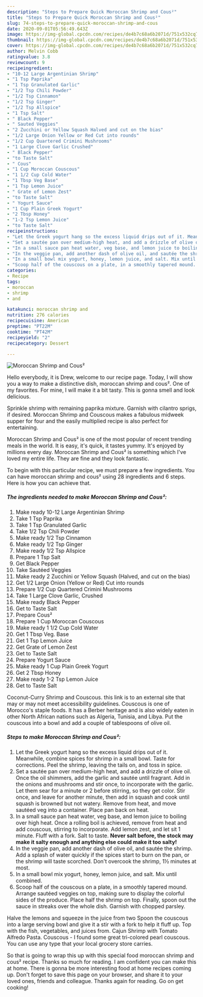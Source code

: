 ```yaml
---
description: "Steps to Prepare Quick Moroccan Shrimp and Cous²"
title: "Steps to Prepare Quick Moroccan Shrimp and Cous²"
slug: 74-steps-to-prepare-quick-moroccan-shrimp-and-cous
date: 2020-09-01T05:56:49.643Z
image: https://img-global.cpcdn.com/recipes/de4b7c68a6b2071d/751x532cq70/moroccan-shrimp-and-cous-recipe-main-photo.jpg
thumbnail: https://img-global.cpcdn.com/recipes/de4b7c68a6b2071d/751x532cq70/moroccan-shrimp-and-cous-recipe-main-photo.jpg
cover: https://img-global.cpcdn.com/recipes/de4b7c68a6b2071d/751x532cq70/moroccan-shrimp-and-cous-recipe-main-photo.jpg
author: Melvin Cobb
ratingvalue: 3.8
reviewcount: 9
recipeingredient:
- "10-12 Large Argentinian Shrimp"
- "1 Tsp Paprika"
- "1 Tsp Granulated Garlic"
- "1/2 Tsp Chili Powder"
- "1/2 Tsp Cinnamon"
- "1/2 Tsp Ginger"
- "1/2 Tsp Allspice"
- "1 Tsp Salt"
- " Black Pepper"
- " Sauted Veggies"
- "2 Zucchini or Yellow Squash Halved and cut on the bias"
- "1/2 Large Onion Yellow or Red Cut into rounds"
- "1/2 Cup Quartered Crimini Mushrooms"
- "1 Large Clove Garlic Crushed"
- " Black Pepper"
- "to Taste Salt"
- " Cous"
- "1 Cup Moroccan Couscous"
- "1 1/2 Cup Cold Water"
- "1 Tbsp Veg Base"
- "1 Tsp Lemon Juice"
- " Grate of Lemon Zest"
- "to Taste Salt"
- " Yogurt Sauce"
- "1 Cup Plain Greek Yogurt"
- "2 Tbsp Honey"
- "1-2 Tsp Lemon Juice"
- "to Taste Salt"
recipeinstructions:
- "Let the Greek yogurt hang so the excess liquid drips out of it. Meanwhile, combine spices for shrimp in a small bowl. Taste for corrections. Peel the shrimp, leaving the tails on, and toss in spice."
- "Set a sautée pan over medium-high heat, and add a drizzle of olive oil. Once the oil shimmers, add the garlic and sautée until fragrant. Add in the onions and mushrooms and stir once, to incorporate with the garlic. Let them sear for a minute or 2 before stirring, so they get color. Stir once, and leave for another minute, then add in squash and cook until squash is browned but not watery. Remove from heat, and move sautéed veg into a container. Place pan back on heat."
- "In a small sauce pan heat water, veg base, and lemon juice to boiling over high heat. Once a rolling boil is achieved, remove from heat and add couscous, stirring to incorporate. Add lemon zest, and let sit 1 minute. Fluff with a fork. Salt to taste. **Never salt before, the stock may make it salty enough and anything else could make it too salty!**"
- "In the veggie pan, add another dash of olive oil, and sautée the shrimp. Add a splash of water quickly if the spices start to burn on the pan, or the shrimp will taste scorched. Don&#39;t overcook the shrimp, 1½ minutes at most."
- "In a small bowl mix yogurt, honey, lemon juice, and salt. Mix until combined."
- "Scoop half of the couscous on a plate, in a smoothly tapered mound. Arrange sautéed veggies on top, making sure to display the colorful sides of the produce. Place half the shrimp on top. Finally, spoon out the sauce in streaks over the whole dish. Garnish with chopped parsley."
categories:
- Recipe
tags:
- moroccan
- shrimp
- and

katakunci: moroccan shrimp and 
nutrition: 276 calories
recipecuisine: American
preptime: "PT22M"
cooktime: "PT42M"
recipeyield: "2"
recipecategory: Dessert

---
```



![Moroccan Shrimp and Cous²](https://img-global.cpcdn.com/recipes/de4b7c68a6b2071d/751x532cq70/moroccan-shrimp-and-cous-recipe-main-photo.jpg)

Hello everybody, it is Drew, welcome to our recipe page. Today, I will show you a way to make a distinctive dish, moroccan shrimp and cous². One of my favorites. For mine, I will make it a bit tasty. This is gonna smell and look delicious.

Sprinkle shrimp with remaining paprika mixture. Garnish with cilantro sprigs, if desired. Moroccan Shrimp and Couscous makes a fabulous midweek supper for four and the easily multiplied recipe is also perfect for entertaining.

Moroccan Shrimp and Cous² is one of the most popular of recent trending meals in the world. It is easy, it's quick, it tastes yummy. It's enjoyed by millions every day. Moroccan Shrimp and Cous² is something which I've loved my entire life. They are fine and they look fantastic.


To begin with this particular recipe, we must prepare a few ingredients. You can have moroccan shrimp and cous² using 28 ingredients and 6 steps. Here is how you can achieve that.

<!--inarticleads1-->

##### The ingredients needed to make Moroccan Shrimp and Cous²:

1. Make ready 10-12 Large Argentinian Shrimp
1. Take 1 Tsp Paprika
1. Take 1 Tsp Granulated Garlic
1. Take 1/2 Tsp Chili Powder
1. Make ready 1/2 Tsp Cinnamon
1. Make ready 1/2 Tsp Ginger
1. Make ready 1/2 Tsp Allspice
1. Prepare 1 Tsp Salt
1. Get  Black Pepper
1. Take  Sautéed Veggies
1. Make ready 2 Zucchini or Yellow Squash (Halved, and cut on the bias)
1. Get 1/2 Large Onion (Yellow or Red) Cut into rounds
1. Prepare 1/2 Cup Quartered Crimini Mushrooms
1. Take 1 Large Clove Garlic, Crushed
1. Make ready  Black Pepper
1. Get to Taste Salt
1. Prepare  Cous²
1. Prepare 1 Cup Moroccan Couscous
1. Make ready 1 1/2 Cup Cold Water
1. Get 1 Tbsp Veg. Base
1. Get 1 Tsp Lemon Juice
1. Get  Grate of Lemon Zest
1. Get to Taste Salt
1. Prepare  Yogurt Sauce
1. Make ready 1 Cup Plain Greek Yogurt
1. Get 2 Tbsp Honey
1. Make ready 1-2 Tsp Lemon Juice
1. Get to Taste Salt


Coconut-Curry Shrimp and Couscous. this link is to an external site that may or may not meet accessibility guidelines. Couscous is one of Morocco&#39;s staple foods. It has a Berber heritage and is also widely eaten in other North African nations such as Algeria, Tunisia, and Libya. Put the couscous into a bowl and add a couple of tablespoons of olive oil. 

<!--inarticleads2-->

##### Steps to make Moroccan Shrimp and Cous²:

1. Let the Greek yogurt hang so the excess liquid drips out of it. Meanwhile, combine spices for shrimp in a small bowl. Taste for corrections. Peel the shrimp, leaving the tails on, and toss in spice.
1. Set a sautée pan over medium-high heat, and add a drizzle of olive oil. Once the oil shimmers, add the garlic and sautée until fragrant. Add in the onions and mushrooms and stir once, to incorporate with the garlic. Let them sear for a minute or 2 before stirring, so they get color. Stir once, and leave for another minute, then add in squash and cook until squash is browned but not watery. Remove from heat, and move sautéed veg into a container. Place pan back on heat.
1. In a small sauce pan heat water, veg base, and lemon juice to boiling over high heat. Once a rolling boil is achieved, remove from heat and add couscous, stirring to incorporate. Add lemon zest, and let sit 1 minute. Fluff with a fork. Salt to taste. **Never salt before, the stock may make it salty enough and anything else could make it too salty!**
1. In the veggie pan, add another dash of olive oil, and sautée the shrimp. Add a splash of water quickly if the spices start to burn on the pan, or the shrimp will taste scorched. Don&#39;t overcook the shrimp, 1½ minutes at most.
1. In a small bowl mix yogurt, honey, lemon juice, and salt. Mix until combined.
1. Scoop half of the couscous on a plate, in a smoothly tapered mound. Arrange sautéed veggies on top, making sure to display the colorful sides of the produce. Place half the shrimp on top. Finally, spoon out the sauce in streaks over the whole dish. Garnish with chopped parsley.


Halve the lemons and squeeze in the juice from two Spoon the couscous into a large serving bowl and give it a stir with a fork to help it fluff up. Top with the fish, vegetables, and juices from. Cajun Shrimp with Tomato Alfredo Pasta. Couscous - I found some great tri-colored pearl couscous. You can use any type that your local grocery store carries. 

So that is going to wrap this up with this special food moroccan shrimp and cous² recipe. Thanks so much for reading. I am confident you can make this at home. There is gonna be more interesting food at home recipes coming up. Don't forget to save this page on your browser, and share it to your loved ones, friends and colleague. Thanks again for reading. Go on get cooking!
